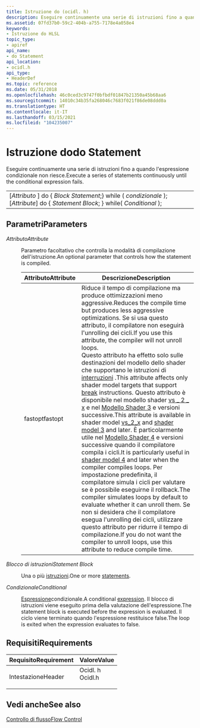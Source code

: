 ```yaml
---
title: Istruzione do (ocidl. h)
description: Eseguire continuamente una serie di istruzioni fino a quando l'espressione condizionale non riesce.
ms.assetid: 07fd37b0-59c2-404b-a755-7178e4a058e4
keywords:
- Istruzione do HLSL
topic_type:
- apiref
api_name:
- do Statement
api_location:
- ocidl.h
api_type:
- HeaderDef
ms.topic: reference
ms.date: 05/31/2018
ms.openlocfilehash: 46c0ced3c9747f0bfbdf01847b21350a45b68aa6
ms.sourcegitcommit: 14010c34b35fa268046c7683f021f86de08ddd0a
ms.translationtype: HT
ms.contentlocale: it-IT
ms.lasthandoff: 03/15/2021
ms.locfileid: "104235007"
---
```

# <a name="do-statement"></a><span data-ttu-id="f7060-104">Istruzione do</span><span class="sxs-lookup"><span data-stu-id="f7060-104">do Statement</span></span>

<span data-ttu-id="f7060-105">Eseguire continuamente una serie di istruzioni fino a quando l'espressione condizionale non riesce.</span><span class="sxs-lookup"><span data-stu-id="f7060-105">Execute a series of statements continuously until the conditional expression fails.</span></span>



|                                                                     |
|---------------------------------------------------------------------|
| <span data-ttu-id="f7060-106">\[*Attributo* \] do { *Block Statement*;} while ( *condizionale* );</span><span class="sxs-lookup"><span data-stu-id="f7060-106">\[*Attribute*\] do {   *Statement Block*; } while( *Conditional* );</span></span> |



 

## <a name="parameters"></a><span data-ttu-id="f7060-107">Parametri</span><span class="sxs-lookup"><span data-stu-id="f7060-107">Parameters</span></span>

<dl> <dt>

<span data-ttu-id="f7060-108"><span id="Attribute"></span><span id="attribute"></span><span id="ATTRIBUTE"></span>*Attributo*</span><span class="sxs-lookup"><span data-stu-id="f7060-108"><span id="Attribute"></span><span id="attribute"></span><span id="ATTRIBUTE"></span>*Attribute*</span></span>
</dt> <dd>

<span data-ttu-id="f7060-109">Parametro facoltativo che controlla la modalità di compilazione dell'istruzione.</span><span class="sxs-lookup"><span data-stu-id="f7060-109">An optional parameter that controls how the statement is compiled.</span></span>



| <span data-ttu-id="f7060-110">Attributo</span><span class="sxs-lookup"><span data-stu-id="f7060-110">Attribute</span></span> | <span data-ttu-id="f7060-111">Descrizione</span><span class="sxs-lookup"><span data-stu-id="f7060-111">Description</span></span>                                                                                                                                                                                                                                                                                                                                                                                                                                                                                                                                                                                                                                                                                                                       |
|-----------|-----------------------------------------------------------------------------------------------------------------------------------------------------------------------------------------------------------------------------------------------------------------------------------------------------------------------------------------------------------------------------------------------------------------------------------------------------------------------------------------------------------------------------------------------------------------------------------------------------------------------------------------------------------------------------------------------------------------------------------|
| <span data-ttu-id="f7060-112">fastopt</span><span class="sxs-lookup"><span data-stu-id="f7060-112">fastopt</span></span>   | <span data-ttu-id="f7060-113">Riduce il tempo di compilazione ma produce ottimizzazioni meno aggressive.</span><span class="sxs-lookup"><span data-stu-id="f7060-113">Reduces the compile time but produces less aggressive optimizations.</span></span> <span data-ttu-id="f7060-114">Se si usa questo attributo, il compilatore non eseguirà l'unrolling dei cicli.</span><span class="sxs-lookup"><span data-stu-id="f7060-114">If you use this attribute, the compiler will not unroll loops.</span></span><br/> <span data-ttu-id="f7060-115">Questo attributo ha effetto solo sulle destinazioni del modello dello shader che supportano le istruzioni di [interruzioni](dx-graphics-hlsl-break.md) .</span><span class="sxs-lookup"><span data-stu-id="f7060-115">This attribute affects only shader model targets that support [break](dx-graphics-hlsl-break.md) instructions.</span></span> <span data-ttu-id="f7060-116">Questo attributo è disponibile nel modello shader [vs \_ 2 \_ x](dx9-graphics-reference-asm-vs-2-x.md) e nel [Modello Shader 3](dx-graphics-hlsl-sm3.md) e versioni successive.</span><span class="sxs-lookup"><span data-stu-id="f7060-116">This attribute is available in shader model [vs\_2\_x](dx9-graphics-reference-asm-vs-2-x.md) and [shader model 3](dx-graphics-hlsl-sm3.md) and later.</span></span> <span data-ttu-id="f7060-117">È particolarmente utile nel [Modello Shader 4](dx-graphics-hlsl-sm4.md) e versioni successive quando il compilatore compila i cicli.</span><span class="sxs-lookup"><span data-stu-id="f7060-117">It is particularly useful in [shader model 4](dx-graphics-hlsl-sm4.md) and later when the compiler compiles loops.</span></span> <span data-ttu-id="f7060-118">Per impostazione predefinita, il compilatore simula i cicli per valutare se è possibile eseguirne il rollback.</span><span class="sxs-lookup"><span data-stu-id="f7060-118">The compiler simulates loops by default to evaluate whether it can unroll them.</span></span> <span data-ttu-id="f7060-119">Se non si desidera che il compilatore esegua l'unrolling dei cicli, utilizzare questo attributo per ridurre il tempo di compilazione.</span><span class="sxs-lookup"><span data-stu-id="f7060-119">If you do not want the compiler to unroll loops, use this attribute to reduce compile time.</span></span><br/> |



 

</dd> <dt>

<span data-ttu-id="f7060-120"><span id="Statement_Block"></span><span id="statement_block"></span><span id="STATEMENT_BLOCK"></span>*Blocco di istruzioni*</span><span class="sxs-lookup"><span data-stu-id="f7060-120"><span id="Statement_Block"></span><span id="statement_block"></span><span id="STATEMENT_BLOCK"></span>*Statement Block*</span></span>
</dt> <dd>

<span data-ttu-id="f7060-121">Una o più [istruzioni](dx-graphics-hlsl-statement-blocks.md).</span><span class="sxs-lookup"><span data-stu-id="f7060-121">One or more [statements](dx-graphics-hlsl-statement-blocks.md).</span></span>

</dd> <dt>

<span data-ttu-id="f7060-122"><span id="Conditional"></span><span id="conditional"></span><span id="CONDITIONAL"></span>*Condizionale*</span><span class="sxs-lookup"><span data-stu-id="f7060-122"><span id="Conditional"></span><span id="conditional"></span><span id="CONDITIONAL"></span>*Conditional*</span></span>
</dt> <dd>

<span data-ttu-id="f7060-123">[Espressione](dx-graphics-hlsl-expressions.md)condizionale.</span><span class="sxs-lookup"><span data-stu-id="f7060-123">A conditional [expression](dx-graphics-hlsl-expressions.md).</span></span> <span data-ttu-id="f7060-124">Il blocco di istruzioni viene eseguito prima della valutazione dell'espressione.</span><span class="sxs-lookup"><span data-stu-id="f7060-124">The statement block is executed before the expression is evaluated.</span></span> <span data-ttu-id="f7060-125">Il ciclo viene terminato quando l'espressione restituisce false.</span><span class="sxs-lookup"><span data-stu-id="f7060-125">The loop is exited when the expression evaluates to false.</span></span>

</dd> </dl>

## <a name="requirements"></a><span data-ttu-id="f7060-126">Requisiti</span><span class="sxs-lookup"><span data-stu-id="f7060-126">Requirements</span></span>



| <span data-ttu-id="f7060-127">Requisito</span><span class="sxs-lookup"><span data-stu-id="f7060-127">Requirement</span></span> | <span data-ttu-id="f7060-128">Valore</span><span class="sxs-lookup"><span data-stu-id="f7060-128">Value</span></span> |
|-------------------|------------------------------------------------------------------------------------|
| <span data-ttu-id="f7060-129">Intestazione</span><span class="sxs-lookup"><span data-stu-id="f7060-129">Header</span></span><br/> | <dl> <span data-ttu-id="f7060-130"><dt>Ocidl. h</dt></span><span class="sxs-lookup"><span data-stu-id="f7060-130"><dt>Ocidl.h</dt></span></span> </dl> |



## <a name="see-also"></a><span data-ttu-id="f7060-131">Vedi anche</span><span class="sxs-lookup"><span data-stu-id="f7060-131">See also</span></span>

<dl> <dt>

[<span data-ttu-id="f7060-132">Controllo di flusso</span><span class="sxs-lookup"><span data-stu-id="f7060-132">Flow Control</span></span>](dx-graphics-hlsl-flow-control.md)
</dt> </dl>

 

 





